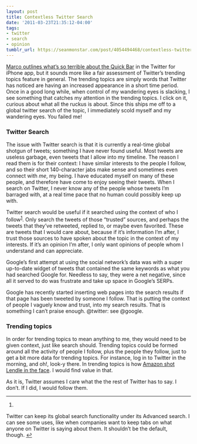 ```yaml
---
layout: post
title: Contextless Twitter Search
date: '2011-03-23T21:35:12-04:00'
tags:
- twitter
- search
- opinion
tumblr_url: https://seanmonstar.com/post/4054494468/contextless-twitter-search
---
```

[Marco outlines what’s so terrible about the Quick Bar](http://www.marco.org/3991237704) in the Twitter for iPhone app, but it sounds more like a fair assessment of Twitter’s trending topics feature in general. The trending topics are simply words that Twitter has noticed are having an increased appearance in a short time period. Once in a good long while, when control of my wandering eyes is slacking, I see something that catches my attention in the trending topics. I click on it, curious about what all the ruckus is about. Since this ships me off to a global twitter search of the topic, I immediately scold myself and my wandering eyes. You failed me!

### Twitter Search

The issue with Twitter search is that it is currently a real-time global shotgun of tweets; something I have never found useful. Most tweets are useless garbage, even tweets that I allow into my timeline. The reason I read them is for their context: I have similar interests to the people I follow, and so their short 140-character jabs make sense and sometimes even connect with _me_, my being. I have educated myself on many of these people, and therefore have come to enjoy seeing their tweets. When I search on Twitter, I never know any of the people whose tweets I’m barraged with, at a real time pace that no human could possibly keep up with.

Twitter search would be useful if it searched using the context of who I follow<sup id="fnref:1"><a href="#fn:1" class="footnote-ref" role="doc-noteref">1</a></sup>. Only search the tweets of those “trusted” sources, and perhaps the tweets that they’ve retweeted, replied to, or maybe even favorited. These are tweets that I would care about, because if it’s information I’m after, I trust those sources to have spoken about the topic in the context of my interests. If it’s an opinion I’m after, I only want opinions of people whom I understand and can appreciate.

Google’s first attempt at using the social network’s data was with a super up-to-date widget of tweets that contained the same keywords as what you had searched Google for. Needless to say, they were a net negative, since all it served to do was frustrate and take up space in Google’s SERPs.

Google has recently started inserting web pages into the search results if that page has been tweeted by someone I follow. That is putting the context of people I vaguely know and trust, into my search results. That is something I can’t praise enough. @twitter: see @google.

### Trending topics

In order for trending topics to mean anything to me, they would need to be given context, just like search should. Trending topics could be formed around all the activity of people I follow, plus the people they follow, just to get a bit more data for trending topics. For instance, log in to Twitter in the morning, and oh!, look-y there. In trending topics is how [Amazon shot Lendle in the face](http://seanmonstar.com/blog/amazon-lendle-api/). I would find value in that.

As it is, Twitter assumes I care what the the rest of Twitter has to say. I don’t. If I did, I would follow them.

* * *

1. 

Twitter can keep its global search functionality under its Advanced search. I can see some uses, like when companies want to keep tabs on what anyone on Twitter is saying about them. It shouldn’t be the default, though.&nbsp;[↩︎](#fnref:1)

